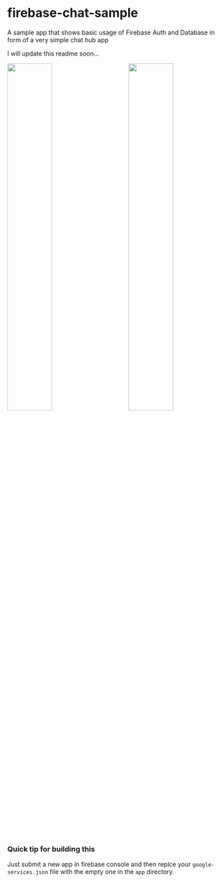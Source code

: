 # firebase-chat-sample
A sample app that shows basic usage of Firebase Auth and Database in form of a very simple chat hub app

I will update this readme soon...

<div style="width:100%;">
  <img src="https://user-images.githubusercontent.com/8886687/27770244-1c36746e-5f50-11e7-9667-1900bcc18797.png" width="45%;"/> 
  <img src="https://user-images.githubusercontent.com/8886687/27770245-1c36ebec-5f50-11e7-899f-1934348751f5.png" width="45%;" align="right"/>
</div>

### Quick tip for building this
Just submit a new app in firebase console and then replce your `google-services.json` file with the empty one in the `app` directory.
